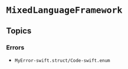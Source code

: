 # ``MixedLanguageFramework``

## Topics

### Errors

- ``MyError-swift.struct/Code-swift.enum``

<!-- Copyright (c) 2022 Apple Inc and the Swift Project authors. All Rights Reserved. -->
